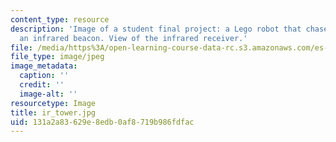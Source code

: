 ```yaml
---
content_type: resource
description: 'Image of a student final project: a Lego robot that chases or flees
  an infrared beacon. View of the infrared receiver.'
file: /media/https%3A/open-learning-course-data-rc.s3.amazonaws.com/es-293-lego-robotics-spring-2007/131a2a83629e8edb0af8719b986fdfac_ir_tower.jpg
file_type: image/jpeg
image_metadata:
  caption: ''
  credit: ''
  image-alt: ''
resourcetype: Image
title: ir_tower.jpg
uid: 131a2a83-629e-8edb-0af8-719b986fdfac
---
```

